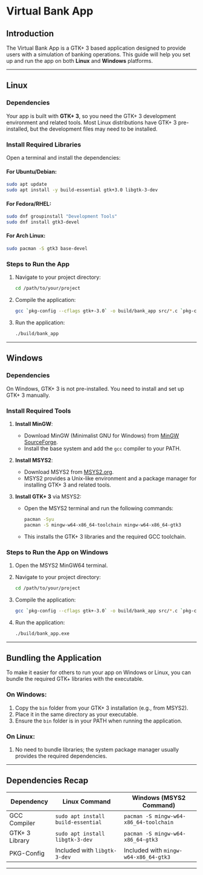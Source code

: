 # Virtual Bank App

## **Introduction**
The Virtual Bank App is a GTK+ 3 based application designed to provide users with a simulation of banking operations. This guide will help you set up and run the app on both **Linux** and **Windows** platforms.

---

## **Linux**

### **Dependencies**
Your app is built with **GTK+ 3**, so you need the GTK+ 3 development environment and related tools. Most Linux distributions have GTK+ 3 pre-installed, but the development files may need to be installed.

### **Install Required Libraries**
Open a terminal and install the dependencies:

#### For Ubuntu/Debian:
```bash
sudo apt update
sudo apt install -y build-essential gtk+3.0 libgtk-3-dev
```

#### For Fedora/RHEL:
```bash
sudo dnf groupinstall "Development Tools"
sudo dnf install gtk3-devel
```

#### For Arch Linux:
```bash
sudo pacman -S gtk3 base-devel
```

### **Steps to Run the App**
1. Navigate to your project directory:
   ```bash
   cd /path/to/your/project
   ```

2. Compile the application:
   ```bash
   gcc `pkg-config --cflags gtk+-3.0` -o build/bank_app src/*.c `pkg-config --libs gtk+-3.0`
   ```

3. Run the application:
   ```bash
   ./build/bank_app
   ```

---

## **Windows**

### **Dependencies**
On Windows, GTK+ 3 is not pre-installed. You need to install and set up GTK+ 3 manually.

### **Install Required Tools**
1. **Install MinGW**:
   - Download MinGW (Minimalist GNU for Windows) from [MinGW SourceForge](http://www.mingw.org/).
   - Install the base system and add the `gcc` compiler to your PATH.

2. **Install MSYS2**:
   - Download MSYS2 from [MSYS2.org](https://www.msys2.org/).
   - MSYS2 provides a Unix-like environment and a package manager for installing GTK+ 3 and related tools.

3. **Install GTK+ 3** via MSYS2:
   - Open the MSYS2 terminal and run the following commands:
     ```bash
     pacman -Syu
     pacman -S mingw-w64-x86_64-toolchain mingw-w64-x86_64-gtk3
     ```
   - This installs the GTK+ 3 libraries and the required GCC toolchain.

### **Steps to Run the App on Windows**
1. Open the MSYS2 MinGW64 terminal.
2. Navigate to your project directory:
   ```bash
   cd /path/to/your/project
   ```

3. Compile the application:
   ```bash
   gcc `pkg-config --cflags gtk+-3.0` -o build/bank_app src/*.c `pkg-config --libs gtk+-3.0`
   ```

4. Run the application:
   ```bash
   ./build/bank_app.exe
   ```

---

## **Bundling the Application**

To make it easier for others to run your app on Windows or Linux, you can bundle the required GTK+ libraries with the executable.

### **On Windows:**
1. Copy the `bin` folder from your GTK+ 3 installation (e.g., from MSYS2).
2. Place it in the same directory as your executable.
3. Ensure the `bin` folder is in your PATH when running the application.

### **On Linux:**
1. No need to bundle libraries; the system package manager usually provides the required dependencies.

---

## **Dependencies Recap**

| Dependency      | Linux Command                       | Windows (MSYS2 Command)            |
|------------------|-------------------------------------|-------------------------------------|
| GCC Compiler    | `sudo apt install build-essential`  | `pacman -S mingw-w64-x86_64-toolchain` |
| GTK+ 3 Library  | `sudo apt install libgtk-3-dev`     | `pacman -S mingw-w64-x86_64-gtk3`  |
| PKG-Config      | Included with `libgtk-3-dev`        | Included with `mingw-w64-x86_64-gtk3` |

---



